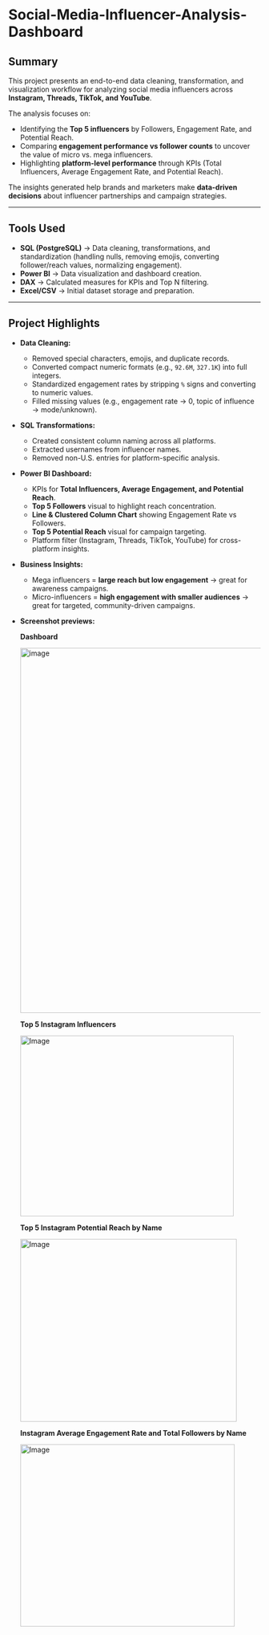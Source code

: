 # Social-Media-Influencer-Analysis-Dashboard

## Summary  
This project presents an end-to-end data cleaning, transformation, and visualization workflow for analyzing social media influencers across **Instagram, Threads, TikTok, and YouTube**.  

The analysis focuses on:  
- Identifying the **Top 5 influencers** by Followers, Engagement Rate, and Potential Reach.  
- Comparing **engagement performance vs follower counts** to uncover the value of micro vs. mega influencers.  
- Highlighting **platform-level performance** through KPIs (Total Influencers, Average Engagement Rate, and Potential Reach).  

The insights generated help brands and marketers make **data-driven decisions** about influencer partnerships and campaign strategies.  

---

## Tools Used  
- **SQL (PostgreSQL)** → Data cleaning, transformations, and standardization (handling nulls, removing emojis, converting follower/reach values, normalizing engagement).  
- **Power BI** → Data visualization and dashboard creation.  
- **DAX** → Calculated measures for KPIs and Top N filtering.  
- **Excel/CSV** → Initial dataset storage and preparation.  

---

## Project Highlights  
- **Data Cleaning:**  
  - Removed special characters, emojis, and duplicate records.  
  - Converted compact numeric formats (e.g., `92.6M`, `327.1K`) into full integers.  
  - Standardized engagement rates by stripping `%` signs and converting to numeric values.  
  - Filled missing values (e.g., engagement rate → 0, topic of influence → mode/unknown).  

- **SQL Transformations:**  
  - Created consistent column naming across all platforms.  
  - Extracted usernames from influencer names.  
  - Removed non-U.S. entries for platform-specific analysis.  

- **Power BI Dashboard:**  
  - KPIs for **Total Influencers, Average Engagement, and Potential Reach**.  
  - **Top 5 Followers** visual to highlight reach concentration.  
  - **Line & Clustered Column Chart** showing Engagement Rate vs Followers.  
  - **Top 5 Potential Reach** visual for campaign targeting.  
  - Platform filter (Instagram, Threads, TikTok, YouTube) for cross-platform insights.  

- **Business Insights:**  
  - Mega influencers = **large reach but low engagement** → great for awareness campaigns.  
  - Micro-influencers = **high engagement with smaller audiences** → great for targeted, community-driven campaigns.
    
- **Screenshot previews:**
  
  **Dashboard**

  <img width="1296" height="727" alt="image" src="https://github.com/user-attachments/assets/77e359d2-b907-4d70-8c65-f4876b0be354" />

  **Top 5 Instagram Influencers**
  
  <img width="426" height="360" alt="Image" src="https://github.com/user-attachments/assets/26b56771-533f-41f4-a50b-6d96ab8d3064" />

  **Top 5 Instagram Potential Reach by Name**

  <img width="432" height="364" alt="Image" src="https://github.com/user-attachments/assets/90bc3247-7710-46a9-854d-692c352ad3d7" />

  **Instagram Average Engagement Rate and Total Followers by Name**
  
  <img width="428" height="363" alt="Image" src="https://github.com/user-attachments/assets/828fe83a-f4bd-4d84-ad02-967515eea1c8" />
